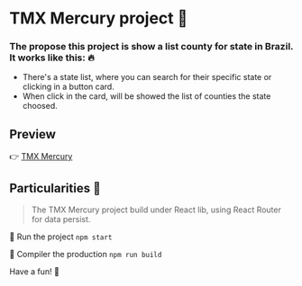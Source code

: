# TMX Mercury project :high_brightness:

### The propose this project is show a list county for state in Brazil. It works like this: :fire:

* There's a state list, where you can search for their specific state or clicking in a button card.
* When click in the card, will be showed the list of counties the state choosed.

## Preview
:point_right: [TMX Mercury](https://tjmelo.github.io/tmx-mercury/)

## Particularities :key:

> The TMX Mercury project build under React lib, using React Router for data persist.

:pushpin: Run the project
`npm start`

:pushpin: Compiler the production
`npm run build`

Have a fun! :tada:

